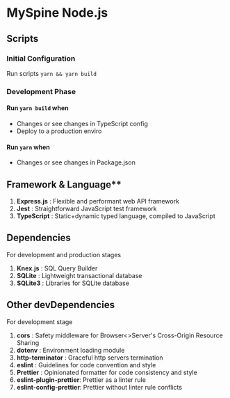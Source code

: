 # MySpine Node.js

## Scripts

### Initial Configuration

  Run scripts `yarn && yarn build`

### Development Phase

  #### Run `yarn build` when
  - Changes or see changes in TypeScript config
  - Deploy to a production enviro

  #### Run `yarn` when
  - Changes or see changes in Package.json

## Framework & Language**
1. **Express.js** : Flexible and performant web API framework
2. **Jest**       : Straightforward JavaScript test framework
3. **TypeScript** : Static+dynamic typed language, compiled to JavaScript

## Dependencies
For development and production stages

1. **Knex.js** : SQL Query Builder
2. **SQLite**  : Lightweight transactional database
3. **SQLite3** : Libraries for SQLite database

## Other devDependencies
For development stage

1. **cors** : Safety middleware for Browser<>Server's Cross-Origin Resource Sharing
2. **dotenv** : Environment loading module
3. **http-terminator** : Graceful http servers termination
4. **eslint** : Guidelines for code convention and style
5. **Prettier** : Opinionated formatter for code consistency and style
5. **eslint-plugin-prettier**: Prettier as a linter rule
6. **eslint-config-prettier**: Prettier without linter rule conflicts
